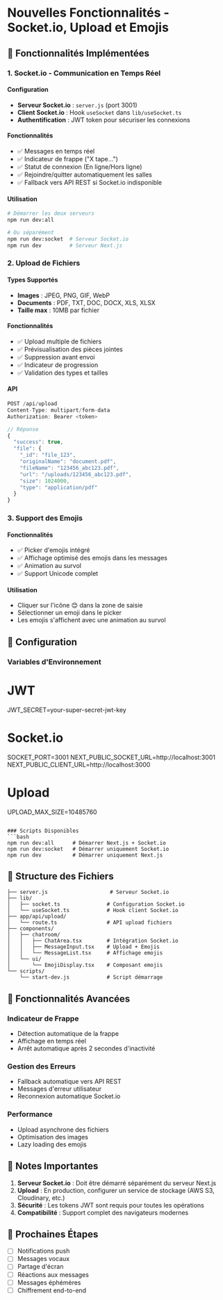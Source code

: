 # Nouvelles Fonctionnalités - Socket.io, Upload et Emojis

## 🚀 Fonctionnalités Implémentées

### 1. Socket.io - Communication en Temps Réel

#### Configuration
- **Serveur Socket.io** : `server.js` (port 3001)
- **Client Socket.io** : Hook `useSocket` dans `lib/useSocket.ts`
- **Authentification** : JWT token pour sécuriser les connexions

#### Fonctionnalités
- ✅ Messages en temps réel
- ✅ Indicateur de frappe ("X tape...")
- ✅ Statut de connexion (En ligne/Hors ligne)
- ✅ Rejoindre/quitter automatiquement les salles
- ✅ Fallback vers API REST si Socket.io indisponible

#### Utilisation
```bash
# Démarrer les deux serveurs
npm run dev:all

# Ou séparément
npm run dev:socket  # Serveur Socket.io
npm run dev         # Serveur Next.js
```

### 2. Upload de Fichiers

#### Types Supportés
- **Images** : JPEG, PNG, GIF, WebP
- **Documents** : PDF, TXT, DOC, DOCX, XLS, XLSX
- **Taille max** : 10MB par fichier

#### Fonctionnalités
- ✅ Upload multiple de fichiers
- ✅ Prévisualisation des pièces jointes
- ✅ Suppression avant envoi
- ✅ Indicateur de progression
- ✅ Validation des types et tailles

#### API
```typescript
POST /api/upload
Content-Type: multipart/form-data
Authorization: Bearer <token>

// Réponse
{
  "success": true,
  "file": {
    "_id": "file_123",
    "originalName": "document.pdf",
    "fileName": "123456_abc123.pdf",
    "url": "/uploads/123456_abc123.pdf",
    "size": 1024000,
    "type": "application/pdf"
  }
}
```

### 3. Support des Emojis

#### Fonctionnalités
- ✅ Picker d'emojis intégré
- ✅ Affichage optimisé des emojis dans les messages
- ✅ Animation au survol
- ✅ Support Unicode complet

#### Utilisation
- Cliquer sur l'icône 😊 dans la zone de saisie
- Sélectionner un emoji dans le picker
- Les emojis s'affichent avec une animation au survol

## 🔧 Configuration

### Variables d'Environnement


# JWT
JWT_SECRET=your-super-secret-jwt-key

# Socket.io
SOCKET_PORT=3001
NEXT_PUBLIC_SOCKET_URL=http://localhost:3001
NEXT_PUBLIC_CLIENT_URL=http://localhost:3000

# Upload
UPLOAD_MAX_SIZE=10485760
```

### Scripts Disponibles
```bash
npm run dev:all      # Démarrer Next.js + Socket.io
npm run dev:socket   # Démarrer uniquement Socket.io
npm run dev          # Démarrer uniquement Next.js
```

## 📁 Structure des Fichiers

```
├── server.js                    # Serveur Socket.io
├── lib/
│   ├── socket.ts               # Configuration Socket.io
│   └── useSocket.ts            # Hook client Socket.io
├── app/api/upload/
│   └── route.ts                # API upload fichiers
├── components/
│   ├── chatroom/
│   │   ├── ChatArea.tsx        # Intégration Socket.io
│   │   ├── MessageInput.tsx    # Upload + Emojis
│   │   └── MessageList.tsx     # Affichage emojis
│   └── ui/
│       └── EmojiDisplay.tsx    # Composant emojis
└── scripts/
    └── start-dev.js            # Script démarrage
```

## 🎯 Fonctionnalités Avancées

### Indicateur de Frappe
- Détection automatique de la frappe
- Affichage en temps réel
- Arrêt automatique après 2 secondes d'inactivité

### Gestion des Erreurs
- Fallback automatique vers API REST
- Messages d'erreur utilisateur
- Reconnexion automatique Socket.io

### Performance
- Upload asynchrone des fichiers
- Optimisation des images
- Lazy loading des emojis

## 🚨 Notes Importantes

1. **Serveur Socket.io** : Doit être démarré séparément du serveur Next.js
2. **Upload** : En production, configurer un service de stockage (AWS S3, Cloudinary, etc.)
3. **Sécurité** : Les tokens JWT sont requis pour toutes les opérations
4. **Compatibilité** : Support complet des navigateurs modernes

## 🔄 Prochaines Étapes

- [ ] Notifications push
- [ ] Messages vocaux
- [ ] Partage d'écran
- [ ] Réactions aux messages
- [ ] Messages éphémères
- [ ] Chiffrement end-to-end
